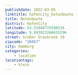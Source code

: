 ```yaml
---
publishdate: 2022-03-05
linktitle: hafencity_betonboote
title: Betonboote
district: HafenCity
latitude: 53.53940725590316
longitude: 9.993923266619296
street: Großer Grasbrook 19
zipcode: "20457"
city: Hamburg
categories:
    - location
locationtags:
    - klein
---
```


